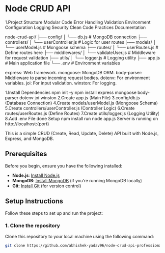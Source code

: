 # Node CRUD API

1.Project Structure
Modular Code
Error Handling
Validation
Environment Configuration
Logging
Security
Clean Code Practices
Documentation


node-crud-api/
├── config/
│   └── db.js                # MongoDB connection
├── controllers/
│   └── userController.js     # Logic for user routes
├── models/
│   └── userModel.js          # Mongoose schema
├── routes/
│   └── userRoutes.js         # Define routes here
├── middlewares/
│   └── validateUser.js       # Middleware for request validation
├── utils/
│   └── logger.js             # Logging utility
├── app.js                    # Main application file
└── .env                      # Environment variables

express: Web framework.
mongoose: MongoDB ORM.
body-parser: Middleware to parse incoming request bodies.
dotenv: For environment variables.
joi: For input validation.
winston: For logging.

1.Install Dependencies
npm init -y
npm install express mongoose body-parser dotenv joi winston
2.Create app.js (Main File)
3.config/db.js (Database Connection)
4.Create models/userModel.js (Mongoose Schema)
5.Create controllers/userController.js (Controller Logic)
6.Create routes/userRoutes.js (Define Routes)
7.Create utils/logger.js (Logging Utility)
8.Add .env File
done Setup
npm install
run
node app.js
Server is running on http://localhost:{port}




This is a simple CRUD (Create, Read, Update, Delete) API built with Node.js, Express, and MongoDB.

## Prerequisites

Before you begin, ensure you have the following installed:

- **Node.js**: [Install Node.js](https://nodejs.org/)
- **MongoDB**: [Install MongoDB](https://www.mongodb.com/try/download/community) (if you're running MongoDB locally)
- **Git**: [Install Git](https://git-scm.com/book/en/v2/Getting-Started-Installing-Git) (for version control)

## Setup Instructions

Follow these steps to set up and run the project:

### 1. Clone the repository

Clone this repository to your local machine using the following command:

```bash
git clone https://github.com/abhishek-yadav96/node-crud-api-professional-code.git